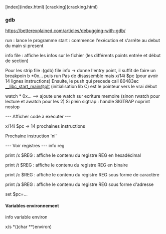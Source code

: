 <head>
  <meta http-equiv="content-type" content="text/html; charset=utf-8" />
</head>
[index](index.html) [cracking](cracking.html)

### gdb

https://betterexplained.com/articles/debugging-with-gdb/


run : lance le programme
start : commence l'exécution et s'arrête au debut du main si present 

info file : affiche les infos sur le fichier (les différents points entrée et début de section)


Pour les strip file :(gdb) file info -> donne l'entry point, il suffit de faire un breakpoin b *0x... puis run
Pas de disassemble mais x/14i $pc (pour avoir 14 lignes instructions)
Ensuite, le push qui precede call   80483ec <__libc_start_main@plt> (initialisation lib C) est le pointeur vers le vrai début


watch * 0x... ==> ajoute une watch sur ecriture memoire (sinon rwatch pour lecture et awatch pour les 2)
Si plein sigtrap : handle SIGTRAP noprint nostop


--- Afficher code à exécuter ---

x/14i $pc  => 14 prochaines instructions

Prochaine instruction 'ni'


--- Voir registres ---
info reg 

print /x $REG 	: 	affiche le contenu du registre REG en hexadécimal

print /t $REG 	: 	affiche le contenu du registre REG en binaire

print /c $REG 	: 	affiche le contenu du registre REG sous forme de caractère

print /a $REG 	: 	affiche le contenu du registre REG sous forme d'adresse


set $pc=...

#### Variables environnement

info variable environ

x/s *((char **)environ)